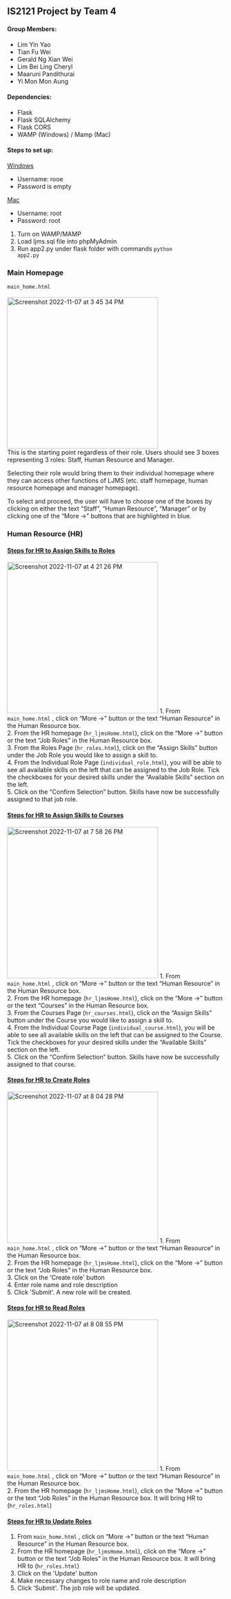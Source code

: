 ## IS2121 Project by Team 4

#### Group Members:
- Lim Yin Yao 
- Tian Fu Wei
- Gerald Ng Xian Wei
- Lim Bei Ling Cheryl
- Maaruni Pandithurai
- Yi Mon Mon Aung

#### Dependencies:
- Flask 
- Flask SQLAlchemy
- Flask CORS
- WAMP (Windows) / Mamp (Mac)

#### Steps to set up:
<ins>Windows</ins>
- Username: rooe
- Password is empty

<ins>Mac</ins>
- Username: root
- Password: root
 
1. Turn on WAMP/MAMP <br>
2. Load ljms.sql file into phpMyAdmin <br>
3. Run app2.py under flask folder with commands <code>python app2.py</code> <br>

### Main Homepage 
<code>main_home.html</code>
<br>
<br>
<img width="350" alt="Screenshot 2022-11-07 at 3 45 34 PM" src="https://user-images.githubusercontent.com/85498185/200253901-67e828c1-bb7c-474b-86da-53615186220d.png">
<br>
This is the starting point regardless of their role. Users should see 3 boxes representing 3 roles: Staff, Human Resource and Manager.

Selecting their role would bring them to their individual homepage where they can access other functions of LJMS (etc. staff homepage, human resource homepage and manager homepage).

To select and proceed, the user will have to choose one of the boxes by clicking on either the text “Staff”, “Human Resource”, “Manager” or by clicking one of the “More ->” buttons that are highlighted in blue.

### Human Resource (HR)
#### <ins>Steps for HR to Assign Skills to Roles</ins>
<img width="350" alt="Screenshot 2022-11-07 at 4 21 26 PM" src="https://user-images.githubusercontent.com/85498185/200260615-2b2f08b7-de64-4364-8de0-893a5f463606.png">
1. From <code>main_home.html</code> , click on “More ->” button or the text  “Human Resource” in the Human Resource box. <br>
2. From the HR homepage (<code>hr_ljmsHome.html</code>), click on the “More ->” button or the text  “Job Roles” in the Human Resource box. <br>
3. From the Roles Page (<code>hr_roles.html</code>), click on the “Assign Skills” button under the Job Role you     would like to assign a skill to. <br>
4. From the Individual Role Page (<code>individual_role.html</code>), you will be able to see all available skills on the left that can be assigned to the Job Role. Tick the checkboxes for your desired skills under the “Available Skills” section on the left. <br>
5. Click on the “Confirm Selection” button. Skills have now be successfully assigned to that job role. <br>

#### <ins>Steps for HR to Assign Skills to Courses</ins>
<img width="350" alt="Screenshot 2022-11-07 at 7 58 26 PM" src="https://user-images.githubusercontent.com/85498185/200304907-95a3f9f4-ebe6-41f3-b48a-ef3c90f12b37.png">
1. From <code>main_home.html</code> , click on “More ->” button or the text  “Human Resource” in the Human Resource box. <br>
2. From the  HR homepage (<code>hr_ljmsHome.html</code>), click on the “More ->” button or the text  “Courses” in the Human Resource box. <br>
3. From the Courses Page (<code>hr_courses.html</code>), click on the “Assign Skills” button under the Course you would like to assign a skill to. <br>
4. From the Individual Course Page (<code>individual_course.html</code>), you will be able to see all available skills on the left that can be assigned to the Course. Tick the checkboxes for your desired skills under the “Available Skills” section on the left. <br>
5. Click on the “Confirm Selection” button. Skills have now be successfully assigned to that course. <br>

#### <ins>Steps for HR to Create Roles</ins>
<img width="350" alt="Screenshot 2022-11-07 at 8 04 28 PM" src="https://user-images.githubusercontent.com/85498185/200306005-bb3cf14b-ff97-429e-bf47-181d75aaf45f.png">
1. From <code>main_home.html</code> , click on “More ->” button or the text  “Human Resource” in the Human Resource box. <br>
2. From the  HR homepage (<code>hr_ljmsHome.html</code>), click on the “More ->” button or the text  “Job Roles” in the Human Resource box. <br>
3. Click on the 'Create role' button <br>
4. Enter role name and role description <br>
5. Click 'Submit'. A new role will be created. <br>

#### <ins>Steps for HR to Read Roles</ins>
<img width="350" alt="Screenshot 2022-11-07 at 8 08 55 PM" src="https://user-images.githubusercontent.com/85498185/200306837-f79259ff-1a1b-40d6-8018-334dae16bf04.png">
1. From <code>main_home.html</code> , click on “More ->” button or the text  “Human Resource” in the Human Resource box. <br>
2. From the  HR homepage (<code>hr_ljmsHome.html</code>), click on the “More ->” button or the text  “Job Roles” in the Human Resource box. It will bring HR to (<code>hr_roles.html</code>)<br>

#### <ins>Steps for HR to Update Roles</ins>
1. From <code>main_home.html</code> , click on “More ->” button or the text  “Human Resource” in the Human Resource box. <br>
2. From the  HR homepage (<code>hr_ljmsHome.html</code>), click on the “More ->” button or the text  “Job Roles” in the Human Resource box. It will bring HR to (<code>hr_roles.html</code>) <br>
3. Click on the 'Update' button <br>
4. Make necessary changes to role name and role description <br>
5. Click 'Submit'. The job role will be updated. <br>
